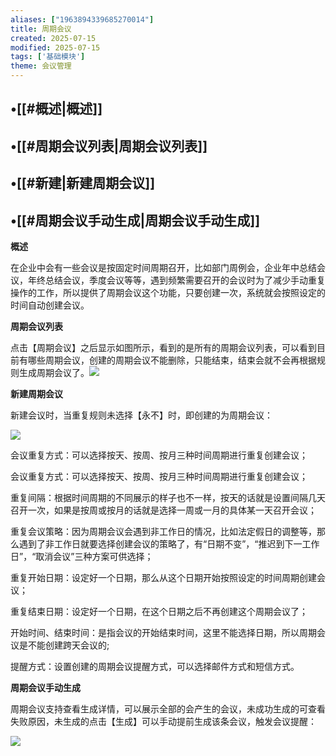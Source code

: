 ```yaml
---
aliases: ["1963894339685270014"]
title: 周期会议
created: 2025-07-15
modified: 2025-07-15
tags: ['基础模块']
theme: 会议管理
---
```


## •[[#概述|概述]]

## •[[#周期会议列表|周期会议列表]]

## •[[#新建|新建周期会议]]

## •[[#周期会议手动生成|周期会议手动生成]]

**概述**

在企业中会有一些会议是按固定时间周期召开，比如部门周例会，企业年中总结会议，年终总结会议，季度会议等等，遇到频繁需要召开的会议时为了减少手动重复操作的工作，所以提供了周期会议这个功能，只要创建一次，系统就会按照设定的时间自动创建会议。

**周期会议列表**

点击【周期会议】之后显示如图所示，看到的是所有的周期会议列表，可以看到目前有哪些周期会议，创建的周期会议不能删除，只能结束，结束会就不会再根据规则生成周期会议了。![](4667e99589d9f4d3abc222d785f42f2b.jpg)

**新建周期会议**

新建会议时，当重复规则未选择【永不】时，即创建的为周期会议：

![](383cd999d1a2165d93aefde035b84ceb.jpg)

会议重复方式：可以选择按天、按周、按月三种时间周期进行重复创建会议；

会议重复方式：可以选择按天、按周、按月三种时间周期进行重复创建会议；

重复间隔：根据时间周期的不同展示的样子也不一样，按天的话就是设置间隔几天召开一次，如果是按周或按月的话就是选择一周或一月的具体某一天召开会议；

重复会议策略：因为周期会议会遇到非工作日的情况，比如法定假日的调整等，那么遇到了非工作日就要选择创建会议的策略了，有“日期不变”，“推迟到下一工作日”，“取消会议”三种方案可供选择；

重复开始日期：设定好一个日期，那么从这个日期开始按照设定的时间周期创建会议；

重复结束日期：设定好一个日期，在这个日期之后不再创建这个周期会议了；

开始时间、结束时间：是指会议的开始结束时间，这里不能选择日期，所以周期会议是不能创建跨天会议的;

提醒方式：设置创建的周期会议提醒方式，可以选择邮件方式和短信方式。

**周期会议手动生成**

周期会议支持查看生成详情，可以展示全部的会产生的会议，未成功生成的可查看失败原因，未生成的点击【生成】可以手动提前生成该条会议，触发会议提醒：

![](e1e4bc4324c09d8809dca326982d234b.jpg)